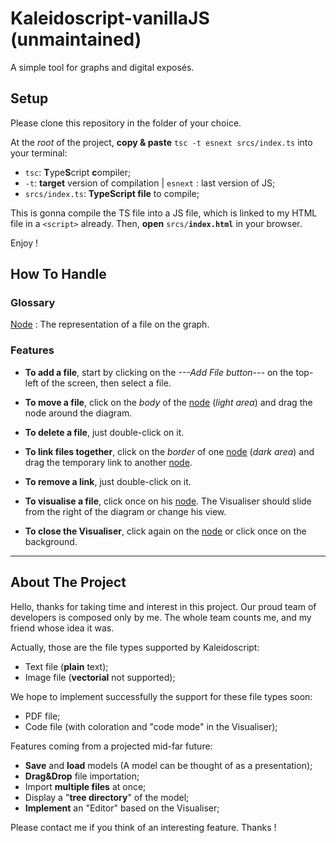 # Kaleidoscript-vanillaJS (unmaintained)

A simple tool for graphs and digital exposés.

## Setup
Please clone this repository in the folder of your choice.

At the *root* of the project, **copy & paste** <code>tsc -t esnext srcs/index.ts</code> into your terminal:
 - <code>tsc</code>: **T**ype**S**cript **c**ompiler;
 - <code>-t</code>: **target** version of compilation | <code>esnext</code> : last version of JS;
 - <code>srcs/index.ts</code>: **TypeScript file** to compile;

This is gonna compile the TS file into a JS file, which is linked to my HTML file in a <code>\<script\></code> already.
Then, **open** <code>srcs/**index.html**</code> in your browser.

Enjoy !

## How To Handle

### Glossary
<u>Node</u> : The representation of a file on the graph.

### Features
- **To add a file**,
start by clicking on the *---Add File button---* on the top-left of the screen, then select a file.

- **To move a file**,
click on the *body* of the <u>node</u> (*light area*) and drag the node around the diagram.

- **To delete a file**,
just double-click on it.

- **To link files together**,
click on the *border* of one <u>node</u> (*dark area*) and drag the temporary link to another <u>node</u>.

- **To remove a link**,
just double-click on it.

- **To visualise a file**,
click once on his <u>node</u>. The Visualiser should slide from the right of the diagram or change his view.

- **To close the Visualiser**,
click again on the <u>node</u> or click once on the background.
---
## About The Project
Hello, thanks for taking time and interest in this project.
Our proud team of developers is composed only by me. The whole team counts me, and my friend
whose idea it was.

Actually, those are the file types supported by Kaleidoscript:
- Text file (**plain** text);
- Image file (**vectorial** not supported);

We hope to implement successfully the support for these file types soon:
- PDF file;
- Code file (with coloration and "code mode" in the Visualiser);

Features coming from a projected mid-far future:
- **Save** and **load** models (A model can be thought of as a presentation);
- **Drag&Drop** file importation;
- Import **multiple files** at once;
- Display a "**tree directory**" of the model;
- **Implement** an "Editor" based on the Visualiser;

Please contact me if you think of an interesting feature. Thanks !
